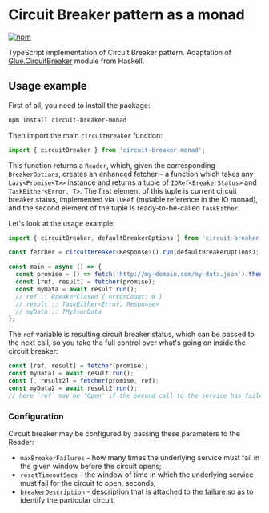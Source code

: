 # Circuit Breaker pattern as a monad

[![npm](https://img.shields.io/npm/v/migro.svg)](https://www.npmjs.com/package/circuit-breaker-monad)

TypeScript implementation of Circuit Breaker pattern. Adaptation of [Glue.CircuitBreaker](https://hackage.haskell.org/package/glue-core-0.4.2/docs/Glue-CircuitBreaker.html) module from Haskell.

## Usage example

First of all, you need to install the package:

```sh
npm install circuit-breaker-monad
```

Then import the main `circuitBreaker` function:

```ts
import { circuitBreaker } from 'circuit-breaker-monad';
```

This function returns a `Reader`, which, given the corresponding `BreakerOptions`, creates an enhanced fetcher – a function which takes any `Lazy<Promise<T>>` instance and returns a tuple of `IORef<BreakerStatus>` and `TaskEither<Error, T>`. The first element of this tuple is current circuit breaker status, implemented via `IORef` (mutable reference in the IO monad), and the second element of the tuple is ready-to-be-called `TaskEither`.

Let's look at the usage example:

```ts
import { circuitBreaker, defaultBreakerOptions } from 'circuit-breaker-monad';

const fetcher = circuitBreaker<Response>().run(defaultBreakerOptions);

const main = async () => {
  const promise = () => fetch('http://my-domain.com/my-data.json').then(res => res.json());
  const [ref, result] = fetcher(promise);
  const myData = await result.run();
  // ref :: BreakerClosed { errorCount: 0 }
  // result :: TaskEither<Error, Response>
  // myData :: TMyJsonData
};
```

The `ref` variable is resulting circuit breaker status, which can be passed to the next call, so you take the full control over what's going on inside the circuit breaker:

```ts
const [ref, result] = fetcher(promise);
const myData1 = await result.run();
const [, result2] = fetcher(promise, ref);
const myData2 = await result2.run();
// here `ref` may be 'Open' if the second call to the service has failed
```

### Configuration

Circuit breaker may be configured by passing these parameters to the Reader:

- `maxBreakerFailures` - how many times the underlying service must fail in the given window before the circuit opens;
- `resetTimeoutSecs` - the window of time in which the underlying service must fail for the circuit to open, seconds;
- `breakerDescription` - description that is attached to the failure so as to identify the particular circuit.
